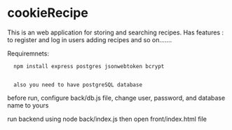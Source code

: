 # cookieRecipe
This is an web application for storing and searching recipes. 
Has features :
  to register and log in users
  adding recipes
  and so on.......


Requiremnets:
      

      npm install express postgres jsonwebtoken bcrypt


      also you need to have postgreSQL database

before run, configure back/db.js file, change user, password, and database name to yours

run backend using 
              node back/index.js
then open front/index.html file
